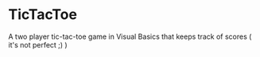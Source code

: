 # TicTacToe
 A two player tic-tac-toe game in Visual Basics that keeps track of scores ( it's not perfect ;) )
